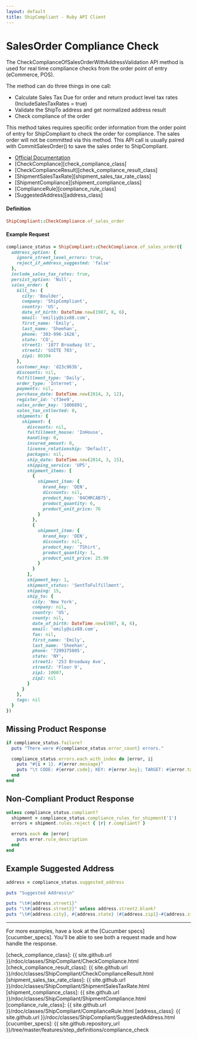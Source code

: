 ```yaml
---
layout: default
title: ShipCompliant - Ruby API Client
---
```


# SalesOrder Compliance Check

The CheckComplianceOfSalesOrderWithAddressValidation API method is used for real
time compliance checks from the order point of entry (eCommerce, POS).  

The method can do three things in one call:

- Calculate Sales Tax Due for order and return product level tax rates
(IncludeSalesTaxRates = true)
- Validate the ShipTo address and get normalized address result
- Check compliance of the order

This method takes requires specific order information from the order point of
entry for ShipCompliant to check the order for compliance. The sales order will
not be committed via this method. This API call is usually paired with
CommitSalesOrder() to save the sales order to ShipCompliant.

- [Official Documentation][official_docs]
- [CheckCompliance][check_compliance_class]
- [CheckComplianceResult][check_compliance_result_class]
- [ShipmentSalesTaxRate][shipment_sales_tax_rate_class]
- [ShipmentCompliance][shipment_compliance_class]
- [ComplianceRule][compliance_rule_class]
- [SuggestedAddress][address_class]

<h4 class="definition-title">Definition</h4>

```ruby
ShipCompliant::CheckCompliance.of_sales_order
```

<h4 class="definition-title">Example Request</h4>

```ruby
compliance_status = ShipCompliant::CheckCompliance.of_sales_order({
  address_option: {
    ignore_street_level_errors: true,
    reject_if_address_suggested: 'false'
  },
  include_sales_tax_rates: true,
  persist_option: 'Null',
  sales_order: {
    bill_to: {
      city: 'Boulder',
      company: 'ShipCompliant',
      country: 'US',
      date_of_birth: DateTime.new(1987, 8, 6),
      email: 'emiliy@six88.com',
      first_name: 'Emily',
      last_name: 'Sheehan',
      phone: '303-996-1626',
      state: 'CO',
      street1: '1877 Broadway St',
      street2: 'SUITE 703',
      zip1: 80304
    },
    customer_key: 'd23c963b',
    discounts: nil,
    fulfillment_type: 'Daily',
    order_type: 'Internet',
    payments: nil,
    purchase_date: DateTime.new(2014, 3, 12),
    register_id: 'cf3ee9',
    sales_order_key: '1006891',
    sales_tax_collected: 0,
    shipments: {
      shipment: {
        discounts: nil,
        fulfillment_house: 'InHouse',
        handling: 0,
        insured_amount: 0,
        license_relationship: 'Default',
        packages: nil,
        ship_date: DateTime.new(2014, 3, 15),
        shipping_service: 'UPS',
        shipment_items: [
          {
            shipment_item: {
              brand_key: 'DEN',
              discounts: nil,
              product_key: '04CHRCAB75',
              product_quantity: 6,
              product_unit_price: 76
            }
          },
          {
            shipment_item: {
              brand_key: 'DEN',
              discounts: nil,
              product_key: 'TShirt',
              product_quantity: 1,
              product_unit_price: 25.99
            }
          }
        ],
        shipment_key: 1,
        shipment_status: 'SentToFulfillment',
        shipping: 15,
        ship_to: {
          city: 'New York',
          company: nil,
          country: 'US',
          county: nil,
          date_of_birth: DateTime.new(1987, 8, 6),
          email: 'emily@six88.com',
          fax: nil,
          first_name: 'Emily',
          last_name: 'Sheehan',
          phone: '7209375005',
          state: 'NY',
          street1: '253 Broadway Ave',
          street2: 'Floor 9',
          zip1: 10007,
          zip2: nil
        }
      }
    },
    tags: nil
  }
})
```

<h2 class="definition-title">Missing Product Response</h2>

```ruby
if compliance_status.failure?
  puts "There were #{compliance_status.error_count} errors."

  compliance_status.errors.each_with_index do |error, i|
    puts "#{i + 1}. #{error.message}"
    puts "\t CODE: #{error.code}; KEY: #{error.key}; TARGET: #{error.target}; TYPE: #{error.type}"
  end
end
```

<h2 class="definition-title">Non-Compliant Product Response</h2>

```ruby
unless compliance_status.compliant?
  shipment = compliance_status.compliance_rules_for_shipment('1')
  errors = shipment.rules.reject { |r| r.compliant? }

  errors.each do |error|
    puts error.rule_description
  end
end
```

<h2 class="definition-title">Example Suggested Address</h2>

```ruby
address = compliance_status.suggested_address

puts "Suggested Address\n"

puts "\t#{address.street1}"
puts "\t#{address.street2}" unless address.street2.blank?
puts "\t#{address.city}, #{address.state} (#{address.zip1}-#{address.zip2}"
```

---

For more examples, have a look at the [Cucumber specs][cucumber_specs]. You'll be able to see both
a request made and how handle the response.

[official_docs]: https://shipcompliant.desk.com/customer/portal/articles/1451915-api-checkcomplianceofsalesorderwithaddressvalidation-?b_id=2759
[check_compliance_class]: {{ site.github.url }}/rdoc/classes/ShipCompliant/CheckCompliance.html
[check_compliance_result_class]: {{ site.github.url }}/rdoc/classes/ShipCompliant/CheckComplianceResult.html
[shipment_sales_tax_rate_class]: {{ site.github.url }}/rdoc/classes/ShipCompliant/ShipmentSalesTaxRate.html
[shipment_compliance_class]: {{ site.github.url }}/rdoc/classes/ShipCompliant/ShipmentCompliance.html
[compliance_rule_class]: {{ site.github.url }}/rdoc/classes/ShipCompliant/ComplianceRule.html
[address_class]: {{ site.github.url }}/rdoc/classes/ShipCompliant/SuggestedAddress.html
[cucumber_specs]: {{ site.github.repository_url }}/tree/master/features/step_definitions/compliance_check

